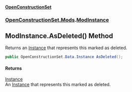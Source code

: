 #### [OpenConstructionSet](index.md 'index')
### [OpenConstructionSet.Mods](index.md#OpenConstructionSet_Mods 'OpenConstructionSet.Mods').[ModInstance](JIzdqVYB5Fwi0oO9xcHLVw.md 'OpenConstructionSet.Mods.ModInstance')
## ModInstance.AsDeleted() Method
Returns an [Instance](XoCYM4Zu_75pHW5Xla9kmw.md 'OpenConstructionSet.Data.Instance') that represents this marked as deleted.  
```csharp
public OpenConstructionSet.Data.Instance AsDeleted();
```
#### Returns
[Instance](XoCYM4Zu_75pHW5Xla9kmw.md 'OpenConstructionSet.Data.Instance')  
An [Instance](XoCYM4Zu_75pHW5Xla9kmw.md 'OpenConstructionSet.Data.Instance') that represents this marked as deleted.
